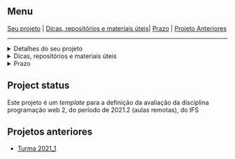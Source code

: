 Menu
---
[Seu projeto](#nome) | [Dicas, repositórios e materiais úteis](#dicas-repositórios-e-materiais-úteis)| [Prazo](prazo) | [Projeto Anteriores](projetos-anteriores)

---

<details>
  <summary>Detalhes do seu projeto</summary>
  
# Nome

## < Quero Serviços >

## Membros da equipe (De 3 a 5 pessoas. Identificar o líder)

- Aluno 1 Fábio Martins Júnior (líder)
- Aluno 2 Fernando Henrique Santana
- Aluno 3 Álesson Carlos Costa dos Santos

### RESUMO/JUSTIFICATIVA

Quero Serviços é um aplicativo abrangente que conecta usuários a uma ampla gama de profissionais, incluindo serviços domiciliares, mecânicos, aulas particulares e outros. Os usuários podem encontrar profissionais qualificados, verificar seus perfis e solicitar os serviços necessários de forma conveniente e confiável. O aplicativo oferece uma solução abrangente para atender às diversas necessidades dos usuários.

### OBJETIVOS

**Template de Objetivos para o Aplicativo Quero Serviços**

Objetivo principal:
Conectar usuários a profissionais qualificados e confiáveis, proporcionando uma plataforma conveniente para solicitar uma ampla gama de serviços gerais.

Objetivos específicos:
1. Facilitar a busca e contratação de serviços domiciliares, mecânicos, aulas particulares e outros serviços gerais através do aplicativo Quero Serviços.
2. Oferecer aos usuários uma seleção abrangente de profissionais verificados, com perfis detalhados que incluem experiência, qualificações e avaliações de outros usuários.
3. Garantir a conveniência e a transparência na comunicação entre usuários e profissionais, permitindo que discutam detalhes do trabalho, acordem preços e requisitos específicos diretamente pelo aplicativo.
4. Estabelecer uma reputação de confiança e qualidade, garantindo que apenas profissionais experientes e confiáveis sejam cadastrados no aplicativo Quero Serviços.
5. Continuamente melhorar e aprimorar a experiência do usuário, por meio de atualizações regulares do aplicativo e feedback dos usuários, visando fornecer um serviço cada vez mais eficiente e satisfatório.


## FUNCIONALIDADES

- [ ] Apresentar os requisitos funcionais
- [x] Apresentar os requisitos não-funcionais
- [ ] Indicar os membros da equipe
- [x] Exibir repositório e dicas que são comuns

### REQUISITOS NÃO FUNCIONAIS

- Utilizar .NET CORE 3.1+
- Utilizar [EF Core](https://docs.microsoft.com/pt-br/ef/core/) para manipução de dados
- Possuir, pelo menos três, relacionamentos 1:1 (um para um)
- Possuir, pelo menos três, relacionamentos 1:N (um para muitos)
- Possuir, pelo menos um, relacionamento M:N (muito para muitos)
- Fazer um programa, em C# com Entity Framework, para realizar carga inicial dos dados
- Utilizar campos de data, numéricos e textuais


</details>
  
<details>  
  <summary>Dicas, repositórios e materiais úteis</summary>
  
## Dicas, repositórios e materiais úteis

- https://github.com/CBSIIFSLagarto/2021_2_web2
- Documentação sobre [Diretrizes de design de estrutura] 
- [A collection of awesome **.NET CORE** libraries, tools, frameworks, and software](https://github.com/thangchung/awesome-dotnet-core)
- [A collection of awesome **.NET** libraries, tools, frameworks, and software](https://github.com/quozd/awesome-dotnet) - Referência, pois é para .NET e não .NET CORE
- Configuration
  - [Definições Gerais](https://docs.microsoft.com/en-us/dotnet/core/extensions/configuration)
  - [Configuration in ASP.NET Core](https://docs.microsoft.com/en-us/aspnet/core/fundamentals/configuration/?view=aspnetcore-6.0)
  - [Configuration providers](https://docs.microsoft.com/en-us/dotnet/core/extensions/configuration-providers#environment-variable-configuration-provider)
- Banco de dados
  - [Sqlserver e docker: um guia instantâneo](sqlserver_e_docker.md)
  - *Migrations*
    - [Visão geral](https://docs.microsoft.com/pt-br/ef/core/managing-schemas/migrations/?tabs=dotnet-core-cli)
    - [Exemplo: aplicação de uma *migration*](https://docs.microsoft.com/pt-br/aspnet/core/data/ef-mvc/migrations?view=aspnetcore-3.1)
  - Carga de dados iniciais (*seed data*)
    - [Data seeding]
    - [migrations/seeding](https://www.learnentityframeworkcore.com/migrations/seeding)
  - [Tutorial do Entityframework + console app](https://www.tektutorialshub.com/entity-framework-core/ef-core-console-application/)
- Globalização
  - [Usar (",") como separador decimal](https://github.com/dotnet/AspNetCore.Docs/issues/4076#issuecomment-326590420)
  - [Vários idiomas](https://docs.microsoft.com/pt-br/aspnet/core/fundamentals/localization?view=aspnetcore-5.0)
- Tela
  - [Como filtrar por categoria](https://docs.microsoft.com/pt-br/aspnet/core/tutorials/first-mvc-app/search?view=aspnetcore-5.0)
  - [Gerenciamento de estado e sessão](https://docs.microsoft.com/pt-br/aspnet/core/fundamentals/app-state?view=aspnetcore-5.0)
- Upload de arquivos
  - A pasta [/UploadArquivos](/UploadArquivos/README.md) contém a cópia do código que é detalhado na [documentação](https://docs.microsoft.com/pt-br/aspnet/core/mvc/models/file-uploads?view=aspnetcore-5.0). 

### Gerenciar seu trabalho no GitHub

O github contém várias ferramentas que permitem o gerenciamento projeto, promovendo entre outros recursos a rastreabilidade e o gerenciamento das atividades. Saiba mais nos links abaixo.

- [Gerenciar seu trabalho no GitHub](https://docs.github.com/pt/free-pro-team@latest/github/managing-your-work-on-github)
- [Closing issues using keywords](https://docs.github.com/en/enterprise/2.16/user/github/managing-your-work-on-github/closing-issues-using-keywords)
- [Vinculando uma pull request a um problema](https://docs.github.com/pt/free-pro-team@latest/github/managing-your-work-on-github/linking-a-pull-request-to-an-issue)
- [GitHub: How can I close the two issues with commit message?](https://stackoverflow.com/questions/60027222/github-how-can-i-close-the-two-issues-with-commit-message) 

  </details>
  
  <details>  
    <summary> Prazo</summary>
    
## Prazo

Data | Descrição
:---:|:---
??/?? | Definição do projeto a ser executado
??/?? | Apresentar o modelo conceitual da solução proposta
??/?? | [Modelo implementado](https://docs.microsoft.com/pt-br/ef/core/modeling/) no EF Core
??/?? | Aplicação que permite a [carga incial/teste][Data seeding] do modelo implementado com EF Core
??/?? | Entrega de [protótipos](prototipos/prototipos.md) das principais telas do sistema proposto (e que atendam aos itens descritos no REQUISITOS NÃO FUNCIONAIS)

  </details>
  
## Project status
Este projeto é um *template* para a definição da avaliação da disciplina programação web 2, do período de 2021.2 (aulas remotas), do IFS

## Projetos anteriores

- [Turma 2021_1](https://github.com/CBSIIFSLagarto/2021_1_web2/network/members)

[Diretrizes de design de estrutura]: https://docs.microsoft.com/pt-br/dotnet/standard/design-guidelines/
[Data seeding]: https://docs.microsoft.com/en-us/ef/core/modeling/data-seeding
